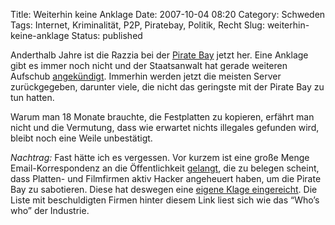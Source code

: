 Title: Weiterhin keine Anklage
Date: 2007-10-04 08:20
Category: Schweden
Tags: Internet, Kriminalität, P2P, Piratebay, Politik, Recht
Slug: weiterhin-keine-anklage
Status: published

Anderthalb Jahre ist die Razzia bei der [Pirate
Bay](http://www.fiket.de/tag/piratebay) jetzt her. Eine Anklage gibt es
immer noch nicht und der Staatsanwalt hat gerade weiteren Aufschub
[angekündigt](http://www.svd.se/dynamiskt/inrikes/did_17212875.asp).
Immerhin werden jetzt die meisten Server zurückgegeben, darunter viele,
die nicht das geringste mit der Pirate Bay zu tun hatten.

Warum man 18 Monate brauchte, die Festplatten zu kopieren, erfährt man
nicht und die Vermutung, dass wie erwartet nichts illegales gefunden
wird, bleibt noch eine Weile unbestätigt.

*Nachtrag:* Fast hätte ich es vergessen. Vor kurzem ist eine große Menge
Email-Korrespondenz an die Öffentlichkeit
[gelangt](http://arstechnica.com/news.ars/post/20070916-leaked-media-defender-e-mails-reveal-secret-government-project.html),
die zu belegen scheint, dass Platten- und Filmfirmen aktiv Hacker
angeheuert haben, um die Pirate Bay zu sabotieren. Diese hat deswegen
eine [eigene Klage eingereicht](http://thepiratebay.org/blog/86). Die
Liste mit beschuldigten Firmen hinter diesem Link liest sich wie das
“Who’s who” der Industrie.

